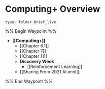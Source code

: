 # Computing+ Overview
 
```ccard
type: folder_brief_live
```
 
%% Begin Waypoint %%
- **[[Computing+]]**
	- [[Chapter 6.1]]
	- [[Chapter 7]]
	- [[Chapter 11]]
	- **Discovery Week**
		- [[Reinforcement Learning]]
	- [[Sharing From 2021 Alumni]]

%% End Waypoint %%
